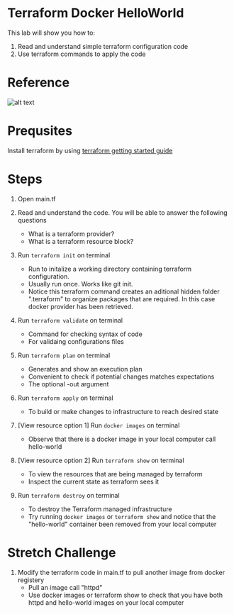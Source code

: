 # Terraform Docker HelloWorld
This lab will show you how to:
1. Read and understand simple terraform configuration code
2. Use terraform commands to apply the code


# Reference 
![alt text](https://github.com/gohjiaying/CloudSeedersTerraform/images/demo1explanation.png "Workshop 1 Architecture Reference")


# Prequsites
Install terraform by using [terraform getting started guide](https://learn.hashicorp.com/terraform/getting-started/install.html)


# Steps
1. Open main.tf

2. Read and understand the code. You will be able to answer the following questions
    - What is a terraform provider?
    - What is a terraform resource block?

3. Run `terraform init` on terminal
    - Run to initalize a working directory containing terraform configuration.
    - Usually run once. Works like git init.
    - Notice this terraform command creates an aditional hidden folder ".terraform" to organize packages that are required. In this case docker provider has been retrieved.

4. Run `terraform validate` on terminal
    - Command for checking syntax of code
    - For validaing configurations files

5. Run `terraform plan` on terminal
    - Generates and show an execution plan
    - Convenient to check if potential changes matches expectations
    - The optional -out argument

6. Run `terraform apply` on terminal
    - To build or make changes to infrastructure to reach desired state

7. [View resource option 1] Run `docker images` on terminal
    - Observe that there is a docker image in your local computer call hello-world

8. [View resource option 2] Run `terraform show` on terminal
    - To view the resources that are being managed by terraform
    - Inspect the current state as terraform sees it

8. Run `terraform destroy` on terminal
    - To destroy the Terraform managed infrastructure
    - Try running `docker images` or `terraform show` and notice that the "hello-world" container been removed from your local computer


# Stretch Challenge
1. Modify the terraform code in main.tf to pull another image from docker registery
    - Pull an image call "httpd"
    - Use docker images or terraform show to check that you have both httpd and hello-world images on your local computer